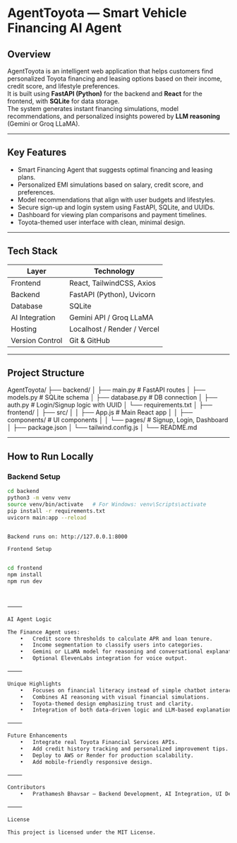 # AgentToyota — Smart Vehicle Financing AI Agent

## Overview
AgentToyota is an intelligent web application that helps customers find personalized Toyota financing and leasing options based on their income, credit score, and lifestyle preferences.  
It is built using **FastAPI (Python)** for the backend and **React** for the frontend, with **SQLite** for data storage.  
The system generates instant financing simulations, model recommendations, and personalized insights powered by **LLM reasoning** (Gemini or Groq LLaMA).  

---

## Key Features
- Smart Financing Agent that suggests optimal financing and leasing plans.  
- Personalized EMI simulations based on salary, credit score, and preferences.  
- Model recommendations that align with user budgets and lifestyles.  
- Secure sign-up and login system using FastAPI, SQLite, and UUIDs.  
- Dashboard for viewing plan comparisons and payment timelines.  
- Toyota-themed user interface with clean, minimal design.

---

## Tech Stack

| Layer | Technology |
|-------|-------------|
| Frontend | React, TailwindCSS, Axios |
| Backend | FastAPI (Python), Uvicorn |
| Database | SQLite |
| AI Integration | Gemini API / Groq LLaMA |
| Hosting | Localhost / Render / Vercel |
| Version Control | Git & GitHub |

---

## Project Structure

AgentToyota/
├── backend/
│   ├── main.py               # FastAPI routes
│   ├── models.py             # SQLite schema
│   ├── database.py           # DB connection
│   ├── auth.py               # Login/Signup logic with UUID
│   └── requirements.txt
│
├── frontend/
│   ├── src/
│   │   ├── App.js            # Main React app
│   │   ├── components/       # UI components
│   │   └── pages/            # Signup, Login, Dashboard
│   ├── package.json
│   └── tailwind.config.js
│
└── README.md

---

## How to Run Locally

### Backend Setup
```bash
cd backend
python3 -m venv venv
source venv/bin/activate   # For Windows: venv\Scripts\activate
pip install -r requirements.txt
uvicorn main:app --reload


Backend runs on: http://127.0.0.1:8000

Frontend Setup


cd frontend
npm install
npm run dev



⸻

AI Agent Logic

The Finance Agent uses:
	•	Credit score thresholds to calculate APR and loan tenure.
	•	Income segmentation to classify users into categories.
	•	Gemini or LLaMA model for reasoning and conversational explanations.
	•	Optional ElevenLabs integration for voice output.

⸻

Unique Highlights
	•	Focuses on financial literacy instead of simple chatbot interaction.
	•	Combines AI reasoning with visual financial simulations.
	•	Toyota-themed design emphasizing trust and clarity.
	•	Integration of both data-driven logic and LLM-based explanation.

⸻

Future Enhancements
	•	Integrate real Toyota Financial Services APIs.
	•	Add credit history tracking and personalized improvement tips.
	•	Deploy to AWS or Render for production scalability.
	•	Add mobile-friendly responsive design.

⸻

Contributors
	•	Prathamesh Bhavsar – Backend Development, AI Integration, UI Design

⸻

License

This project is licensed under the MIT License.
